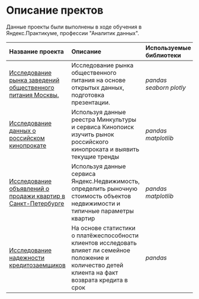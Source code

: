 # Описание пректов

Данные проекты были выполнены в ходе обучения в Яндекс.Практикуме, профессии "Аналитик данных".

| Название проекта | Описание | Используемые библиотеки | 
| :---------------------- | :---------------------- | :---------------------- |
| [Исследование рынка заведений общественного питания Москвы.]() | Исследование рынка общественного питания на основе открытых данных, подготовка презентации. | *pandas* *seaborn* *plotly* |
| [Исследование данных о российском кинопрокате]() | Используя данные реестра Минкультуры и сервиса Кинопоиск изучить рынок российского кинопроката и выявить текущие тренды | *pandas* *matplotlib* |
| [Исследование объявлений о продажи квартир в Санкт-Петербурге]() | Используя данные сервиса Яндекс.Недвижимость, определить рыночную стоимость объектов недвижимости и типичные параметры квартир| *pandas* *matplotlib* |
| [Исследование надежности кредитозаемщиков]() | На основе статистики о платёжеспособности клиентов исследовать влияет ли семейное положение и количество детей клиента на факт возврата кредита в срок| *pandas* |
